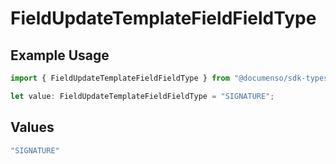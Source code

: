# FieldUpdateTemplateFieldFieldType

## Example Usage

```typescript
import { FieldUpdateTemplateFieldFieldType } from "@documenso/sdk-typescript/models/operations";

let value: FieldUpdateTemplateFieldFieldType = "SIGNATURE";
```

## Values

```typescript
"SIGNATURE"
```